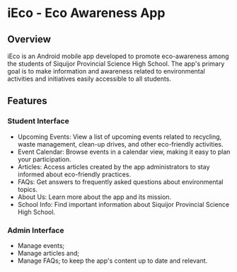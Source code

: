 # iEco - Eco Awareness App
## Overview
iEco is an Android mobile app developed to promote eco-awareness among the students of Siquijor Provincial Science High School. The app's primary goal is to make information and awareness related to environmental activities and initiatives easily accessible to all students.

## Features
### Student Interface
- Upcoming Events: View a list of upcoming events related to recycling, waste management, clean-up drives, and other eco-friendly activities.
- Event Calendar: Browse events in a calendar view, making it easy to plan your participation.
- Articles: Access articles created by the app administrators to stay informed about eco-friendly practices.
- FAQs: Get answers to frequently asked questions about environmental topics.
- About Us: Learn more about the app and its mission.
- School Info: Find important information about Siquijor Provincial Science High School.

### Admin Interface
- Manage events;
- Manage articles and;
- Manage FAQs; to keep the app's content up to date and relevant.

